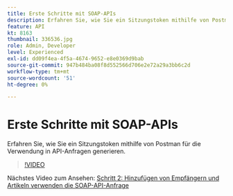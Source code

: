 ```yaml
---
title: Erste Schritte mit SOAP-APIs
description: Erfahren Sie, wie Sie ein Sitzungstoken mithilfe von Postman zur Verwendung in API-Anfragen generieren
feature: API
kt: 8163
thumbnail: 336536.jpg
role: Admin, Developer
level: Experienced
exl-id: dd09f4ea-4f5a-4674-9652-e8e0369d9bab
source-git-commit: 947b484ba08f8d552566d706e2e72a29a3bb6c2d
workflow-type: tm+mt
source-wordcount: '51'
ht-degree: 0%

---
```


# Erste Schritte mit SOAP-APIs

Erfahren Sie, wie Sie ein Sitzungstoken mithilfe von Postman für die Verwendung in API-Anfragen generieren.

>[!VIDEO](https://video.tv.adobe.com/v/336639?quality=12)

Nächstes Video zum Ansehen: [Schritt 2: Hinzufügen von Empfängern und Artikeln verwenden die SOAP-API-Anfrage](/help/tutorial-use-soap-apis/add-recipients-and-articles-using-soap-api-requests.md)
